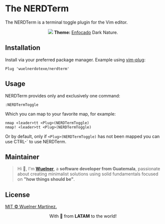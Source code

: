 # The NERDTerm

The NERDTerm is a terminal toggle plugin for the Vim editor.

<div align="center">
  <img src="https://raw.githubusercontent.com/wuelnerdotexe/nerdterm/main/assets/nerdterm.png">
  <strong>Theme:</strong> <a href="https://wuelnerdotexe.github.io/enfocado">Enfocado</a> Dark Nature.
</div>

## Installation

Install via your preferred package manager. Example using [vim-plug](https://github.com/junegunn/vim-plug):

```vim
Plug 'wuelnerdotexe/nerdterm'
```

## Usage

NERDTerm provides only and exclusively one command:

```vim
:NERDTermToggle
```

Which you can map to your favorite map, for example:

```vim
nmap <leader>tt <Plug>(NERDTermToggle)
nmap! <leader>tt <Plug>(NERDTermToggle)
```

Or by default, only if `<Plug>(NERDTermToggle)` has not been mapped you can use CTRL-` to use NERDTerm.

## Maintainer

> Hi 👋, I'm **[Wuelner](https://linktr.ee/wuelnerdotexe)**, a **software developer from Guatemala**, passionate about creating minimalist solutions using solid fundamentals focused on **"how things should be"**.

## License

[MIT &copy; Wuelner Martínez.](https://github.com/wuelnerdotexe/nerdterm/blob/main/LICENSE)

<p align="center">With 💖 from <strong>LATAM</strong> to the world!</p>
